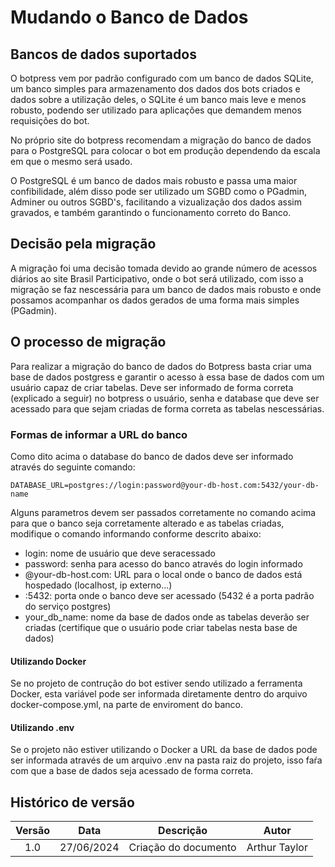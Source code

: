 # Mudando o Banco de Dados 

## Bancos de dados suportados

O botpress vem por padrão configurado com um banco de dados SQLite, um banco simples para armazenamento dos dados dos bots criados e dados sobre a utilização deles, o SQLite é um banco mais leve e menos robusto, podendo ser utilizado para aplicações que demandem menos requisições do bot. 

No próprio site do botpress recomendam a migração do banco de dados para o PostgreSQL para colocar o bot em produção dependendo da escala em que o mesmo será usado.

O PostgreSQL é um banco de dados mais robusto e passa uma maior confibilidade, além disso pode ser utilizado um SGBD como o PGadmin, Adminer ou outros SGBD's, facilitando a vizualização dos dados assim gravados, e também garantindo o funcionamento correto do Banco.

## Decisão pela migração

A migração foi uma decisão tomada devido ao grande número de acessos diários ao site Brasil Participativo, onde o bot será utilizado, com isso a migração se faz nescessária para um banco de dados mais robusto e onde possamos acompanhar os dados gerados de uma forma mais simples (PGadmin).

## O processo de migração

Para realizar a migração do banco de dados do Botpress basta criar uma base de dados postgress e garantir o acesso à essa base de dados com um usuário capaz de criar tabelas. Deve ser informado de forma correta (explicado a seguir) no botpress o usuário, senha e database que deve ser acessado para que sejam criadas de forma correta as tabelas nescessárias.

### Formas de informar a URL do banco

Como dito acima o database do banco de dados deve ser informado através do seguinte comando:
```
DATABASE_URL=postgres://login:password@your-db-host.com:5432/your-db-name
```
Alguns parametros devem ser passados corretamente no comando acima para que o banco seja corretamente alterado e as tabelas criadas, modifique o comando informando conforme descrito abaixo:
- login: nome de usuário que deve seracessado
- password: senha para acesso do banco através do login informado
- @your-db-host.com: URL para o local onde o banco de dados está hospedado (localhost, ip externo...)
- :5432: porta onde o banco deve ser acessado (5432 é a porta padrão do serviço postgres)
- your_db_name: nome da base de dados onde as tabelas deverão ser criadas (certifique que o usuário pode criar tabelas nesta base de dados)

#### Utilizando Docker

Se no projeto de contrução do bot estiver sendo utilizado a ferramenta Docker, esta variável pode ser informada diretamente dentro do arquivo docker-compose.yml, na parte de enviroment do banco.

#### Utilizando .env

Se o projeto não estiver utilizando o Docker a URL da base de dados pode ser informada através de um arquivo .env na pasta raiz do projeto, isso faŕa com que a base de dados seja acessado de forma correta.

## Histórico de versão

| Versão |    Data    |                       Descrição                       |      Autor       |
| :----: | :--------: | :---------------------------------------------------: | :--------------: |
|  1.0   | 27/06/2024 |           Criação do documento                        |  Arthur Taylor   |
